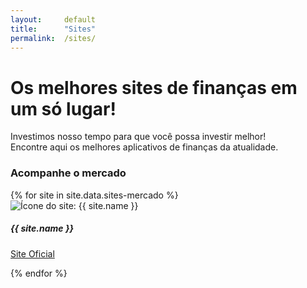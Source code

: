 ```yaml
---
layout:     default
title:      "Sites"
permalink:  /sites/
---
```


<div class="profileiner my-5">
  <div class="text-center mx-lg-auto mb-9">
    <h1 class="display-5 mb-4">Os melhores sites de finanças em um só lugar!</h1>
    <p class="lead">Investimos nosso tempo para que você possa investir melhor! <br>Encontre aqui os melhores aplicativos de finanças da atualidade.</p>
  </div>
</div>

<h3 class="display-6 mt-5 mb-4">Acompanhe o mercado</h3>
<div class="row row-cols-1 row-cols-lg-5 row-cols-md-3 g-3">
  {% for site in site.data.sites-mercado %}
  <div class="col d-flex">
    <div class="card card-body mb-2">
      <img class="rounded mb-3 foto shadow-sm" src="{{site.baseurl}}/assets/imgs/sites/{{ site.icon }}.jpg" alt="Ícone do site: {{ site.name }}">
      <h5 class="card-title mb-4">{{ site.name }}</h5>
      <p class="card-text">
        <a class="btn btn-primary stretched-link" href="{{ site.url }}" target="_blank" role="button">
          <i class="fa-solid fa-arrow-up-right-from-square"></i> Site Oficial
        </a>
      </p>
    </div>
  </div>
  {% endfor %}
</div>